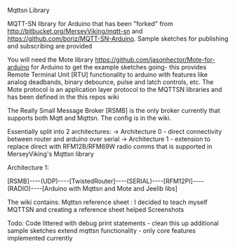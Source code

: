 Mqttsn Library

MQTT-SN library for Arduino that has been "forked" from http://bitbucket.org/MerseyViking/mqtt-sn and https://github.com/boriz/MQTT-SN-Arduino. Sample sketches for publishing and subscribing are provided

You will need the Mote library https://github.com/jasonhector/Mote-for-arduino for Arduino to get the example sketches going- this provides Remote Terminal Unit [RTU] functionality to arduino with features like analog deadbands, binary debounce, pulse and latch controls, etc. The Mote protocol is an application layer protocol to the MQTTSN libraries and has been defined in the this repos wiki


The Really Small Message Broker [RSMB] is the only broker currently that supports both Mqtt and Mqttsn. The config is in the wiki.

Essentially split into 2 architectures: -> Architecture 0 - direct connectivity between router and arduino over serial -> Architecture 1 - extension to replace direct with RFM12B/RFM69W radio comms that is supported in MerseyViking's Mqttsn library


Architecture 1:

[RSMB]----(UDP)----[TwistedRouter]----(SERIAL)----[RFM12PI]----(RADIO)----[Arduino with Mqttsn and Mote and Jeelib libs]

The wiki contains:
Mqttsn reference sheet : I decided to teach myself MQTTSN and creating a reference sheet helped
Screenshots

Todo:
Code littered with debug print statements - clean this up
additional sample sketches
extend mqttsn functionality - only core features implemented currently
